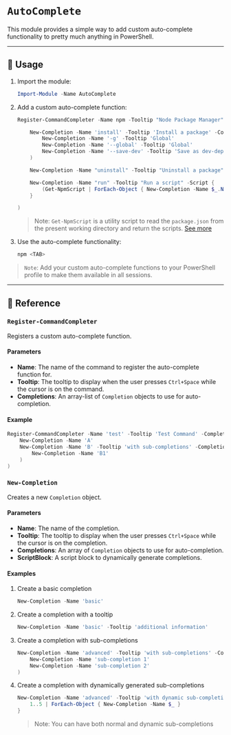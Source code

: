 # `AutoComplete`

This module provides a simple way to add custom auto-complete functionality to pretty much anything in PowerShell.

---

## 📘 Usage

1. Import the module:

    ```powershell
    Import-Module -Name AutoComplete
    ```

2. Add a custom auto-complete function:

    ```powershell
    Register-CommandCompleter -Name npm -Tooltip "Node Package Manager" -Completions @(

        New-Completion -Name 'install' -Tooltip 'Install a package' -Completions @(
            New-Completion -Name '-g' -Tooltip 'Global'
            New-Completion -Name '--global' -Tooltip 'Global'
            New-Completion -Name '--save-dev' -Tooltip 'Save as dev-dependency'
        )

        New-Completion -Name "uninstall" -Tooltip "Uninstall a package"

        New-Completion -Name "run" -Tooltip "Run a script" -Script {
            (Get-NpmScript | ForEach-Object { New-Completion -Name $_.Name -Tooltip $_.Script }) 
        }

    )
    ```

    > Note: `Get-NpmScript` is a utility script to read the `package.json` from the present working directory and return the scripts. [See more](../NodeUtils/Library/Get-NpmScript.ps1)

3. Use the auto-complete functionality:

    ```powershell
    npm <TAB>
    ```

> `Note`: Add your custom auto-complete functions to your PowerShell profile to make them available in all sessions.

---

## 📕 Reference

### `Register-CommandCompleter`

Registers a custom auto-complete function.

#### Parameters

- **Name**: The name of the command to register the auto-complete function for.
- **Tooltip**: The tooltip to display when the user presses `Ctrl+Space` while the cursor is on the command.
- **Completions**: An array-list of `Completion` objects to use for auto-completion.

#### Example

```powershell
Register-CommandCompleter -Name 'test' -Tooltip 'Test Command' -Completions @(
    New-Completion -Name 'A'
    New-Completion -Name 'B' -Tooltip 'with sub-completions' -Completions @(
        New-Completion -Name 'B1'
    )
)
```

### `New-Completion`

Creates a new `Completion` object.

#### Parameters

- **Name**: The name of the completion.
- **Tooltip**: The tooltip to display when the user presses `Ctrl+Space` while the cursor is on the completion.
- **Completions**: An array of `Completion` objects to use for auto-completion.
- **ScriptBlock**: A script block to dynamically generate completions.

#### Examples

1. Create a basic completion
    ```powershell
    New-Completion -Name 'basic'
    ```
2. Create a completion with a tooltip
    ```powershell
    New-Completion -Name 'basic' -Tooltip 'additional information'
    ```
3. Create a completion with sub-completions
    ```powershell
    New-Completion -Name 'advanced' -Tooltip 'with sub-completions' -Completions @(
        New-Completion -Name 'sub-completion 1'
        New-Completion -Name 'sub-completion 2'
    )
    ```
4. Create a completion with dynamically generated sub-completions
    ```powershell
    New-Completion -Name 'advanced' -Tooltip 'with dynamic sub-completions' -ScriptBlock {
        1..5 | ForEach-Object { New-Completion -Name $_ }
    }
    ```
    > Note: You can have both normal and dynamic sub-completions
